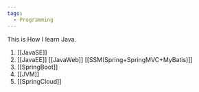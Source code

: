 ```yaml
---
tags:
  - Programming
---
```

This is How I learn Java.
1. [[JavaSE]]
2. [[JavaEE]]
	[[JavaWeb]]
	[[SSM(Spring+SpringMVC+MyBatis)]]
3. [[SpringBoot]]
4. [[JVM]]
6. [[SpringCloud]]

